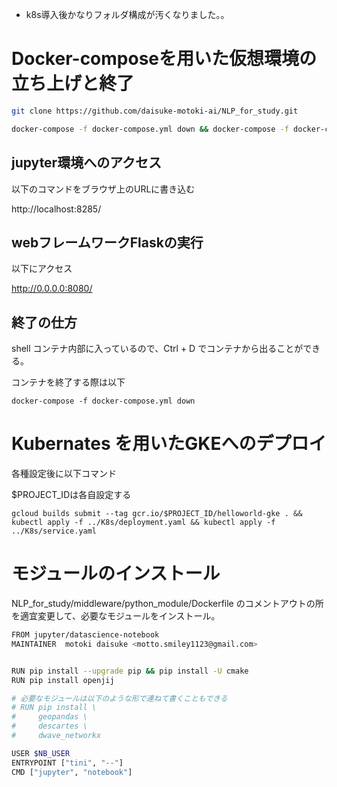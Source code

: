 * k8s導入後かなりフォルダ構成が汚くなりました。。

# Docker-composeを用いた仮想環境の立ち上げと終了

```sh
git clone https://github.com/daisuke-motoki-ai/NLP_for_study.git

docker-compose -f docker-compose.yml down && docker-compose -f docker-compose.yml up -d --build && docker-compose exec shell tmux
```

## jupyter環境へのアクセス

以下のコマンドをブラウザ上のURLに書き込む

http://localhost:8285/


## webフレームワークFlaskの実行

以下にアクセス

http://0.0.0.0:8080/ 


## 終了の仕方


shell コンテナ内部に入っているので、Ctrl + D でコンテナから出ることができる。

コンテナを終了する際は以下

```
docker-compose -f docker-compose.yml down
```

# Kubernates を用いたGKEへのデプロイ

各種設定後に以下コマンド

$PROJECT_IDは各自設定する

```
gcloud builds submit --tag gcr.io/$PROJECT_ID/helloworld-gke . && kubectl apply -f ../K8s/deployment.yaml && kubectl apply -f ../K8s/service.yaml
```


# モジュールのインストール

NLP_for_study/middleware/python_module/Dockerfile のコメントアウトの所を適宜変更して、必要なモジュールをインストール。
```sh
FROM jupyter/datascience-notebook
MAINTAINER  motoki daisuke <motto.smiley1123@gmail.com>


RUN pip install --upgrade pip && pip install -U cmake 
RUN pip install openjij

# 必要なモジュールは以下のような形で連ねて書くこともできる
# RUN pip install \
#     geopandas \
#     descartes \
#     dwave_networkx

USER $NB_USER
ENTRYPOINT ["tini", "--"]
CMD ["jupyter", "notebook"]
```

